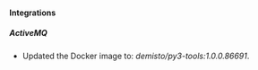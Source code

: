 
#### Integrations

##### ActiveMQ

- Updated the Docker image to: *demisto/py3-tools:1.0.0.86691*.
